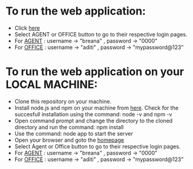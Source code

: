# To run the web application:

* Click [here](https://real-estate-office-project.herokuapp.com/)
* Select AGENT or OFFICE button to go to their respective login pages.
* For <ins>AGENT</ins> : username -> "breana" , password -> "0000"
* For <ins>OFFICE</ins> : username -> "aditi" , password -> "mypassword@123"

# To run the web application on your LOCAL MACHINE:

* Clone this repository on your machine.
* Install node.js and npm on your machine from [here](https://nodejs.org/en/download/). Check for the succesfull installation using the command: node -v and npm -v
* Open command prompt and change the directory to the cloned directory and run the command: npm install
* Use the command: node app to start the server
* Open your browser and goto the [homepage](http://localhost:8080/)
* Select Agent or Office button to go to their respective login pages.
* For <ins>AGENT</ins> : username -> "breana" , password -> "0000"
* For <ins>OFFICE</ins> : username -> "aditi" , password -> "mypassword@123"
